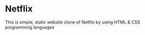 # Netflix
This is simple, static website clone of Netflix by using HTML &amp; CSS programming languages
